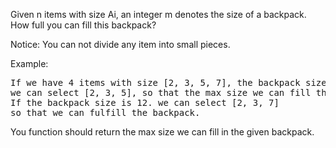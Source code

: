 Given n items with size Ai, an integer m denotes the size of a backpack. How full you can fill this backpack?

Notice: You can not divide any item into small pieces.

Example:
<pre>
If we have 4 items with size [2, 3, 5, 7], the backpack size is 11, 
we can select [2, 3, 5], so that the max size we can fill this backpack is 10.
If the backpack size is 12. we can select [2, 3, 7] 
so that we can fulfill the backpack.
</pre>
You function should return the max size we can fill in the given backpack.
